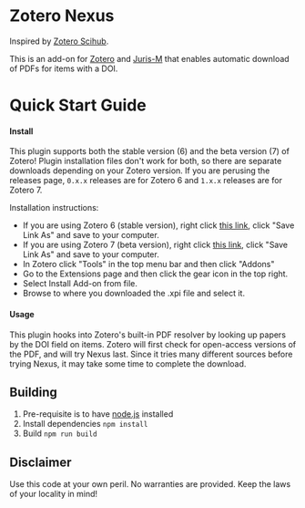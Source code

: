 # Zotero Nexus

Inspired by [Zotero Scihub](https://github.com/ethanwillis/zotero-scihub).

This is an add-on for [Zotero](https://www.zotero.org/) and [Juris-M](https://juris-m.github.io/) that enables automatic download of PDFs for items with a DOI.

# Quick Start Guide

#### Install

This plugin supports both the stable version (6) and the beta version (7) of Zotero! Plugin installation files don't
work for both, so there are separate downloads depending on your Zotero version.
If you are perusing the releases page, `0.x.x` releases are for Zotero 6 and `1.x.x` releases are for Zotero 7.

Installation instructions:
- If you are using Zotero 6 (stable version), right click [this link](https://github.com/aokellermann/zotero-nexus/releases/download/0.1.0-beta.3/zotero-nexus-0.1.0-beta.3.xpi), click "Save Link As" and save to your computer.
- If you are using Zotero 7 (beta version), right click [this link](https://github.com/aokellermann/zotero-nexus/releases/download/1.0.0-beta.0/zotero-nexus-1.0.0-beta.0.xpi), click "Save Link As" and save to your computer.
- In Zotero click "Tools" in the top menu bar and then click "Addons"
- Go to the Extensions page and then click the gear icon in the top right.
- Select Install Add-on from file.
- Browse to where you downloaded the .xpi file and select it.

#### Usage

This plugin hooks into Zotero's built-in PDF resolver by looking up papers by the DOI field on items.
Zotero will first check for open-access versions of the PDF, and will try Nexus last. Since it tries
many different sources before trying Nexus, it may take some time to complete the download.

## Building

1. Pre-requisite is to have [node.js](https://nodejs.org) installed
2. Install dependencies `npm install`
3. Build `npm run build`

## Disclaimer

Use this code at your own peril. No warranties are provided. Keep the laws of your locality in mind!
